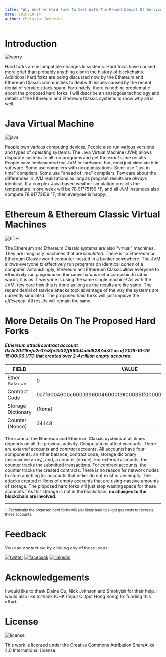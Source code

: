 ```yaml
---
title: "Why Another Hard Fork To Deal With The Recent Denial Of Service Attack Spam Shouldn't Be Controversial"
date: 2016-10-14
author: Christian Seberino
---
```


# Introduction

![worry](https://i.imgsafe.org/ed6e74c594.jpg)

Hard forks are incompatible changes to systems. Hard forks have caused more grief than probably anything else in the history of blockchains.  Additional hard forks are being discussed now by the Ethereum and Ethereum Classic communities to deal with issues caused by the recent denial of service attack spam. Fortunately, there is nothing problematic about the proposed hard forks.  I will describe an analogous technology and details of the Ethereum and Ethereum Classic systems to show why all is well.

# Java Virtual Machine

![java](https://i.imgsafe.org/ed6df2c02c.png)

People own various computing devices.  People also run various versions and types of operating systems.  The Java Virtual Machine (JVM) allows disparate systems to all run programs and get the *exact* same results.  People have implemented the JVM in hardware, but, most just simulate it in software.  Some use compilers with no optimizations.  Some use "just in time" compilers.  Some use "ahead of time" compilers. Few care about the differences in JVM realizations as long as program results are *always* identical.  If a complex Java based weather simulation predicts the temperature in one week will be 78.91775159 °F, and all JVM instances also compute 78.91775159 °F, then everyone is happy.

# Ethereum & Ethereum Classic Virtual Machines

![ETH](http://i.imgsafe.org/0dbe7e221c.jpg)

The Ethereum and Ethereum Classic systems are also "virtual" machines.  They are imaginary machines that are *simulated*.  There is no Ethereum or Ethereum Classic world computer  located in a bunker somewhere.  The JVM allows everyone to effectively run programs on identical *clones* of a computer.  Astonishingly, Ethereum and Ethereum Classic allow everyone to effectively run programs on the same *instance* of a computer.  In other words, it is as if everyone is using the same single machine! As with the JVM, few care how this is done as long as the results are the same.  The recent denial of service attacks took advantage of the way the systems are currently simulated. The proposed hard forks will just improve the *efficiency*. All results will remain the same.

# More Details On The Proposed Hard Forks

#### ***Ethereum attack contract account 0x7c20218efc2e07c8fe2532ff860d4a5d8287cb31 as of 2016-10-26 15:00:00 UTC that created over 2.4 million empty accounts:***

| FIELD | VALUE |
| ------------- |-------------|
| Ether Balance | 0 |
| Contract Code | 0x7f6004600c60003960046000f3600035ff00000000000000000000000... |
| Storage Dictionary | (None) |
| Counter (Nonce) | 34148 |

The state of the Ethereum and Ethereum Classic systems at all times depends on all the previous activity.  Computations affect *accounts*.  There are *external* accounts and *contract* accounts. All accounts have four components: an ether balance, contract code, storage dictonary (associative array), and, a counter (nonce).  For external accounts, the counter tracks the submitted transactions.  For contract accounts, the counter tracks the created contracts. There is no reason for network nodes to store anything for accounts that either do not exist or are empty.  The attacks created millions of empty accounts that are using massive amounts of storage.  The proposed hard forks will just stop wasting space for these accounts.¹ As this storage is not in the blockchain, **no changes to the blockchain are involved**.

--------------------

<sub>1. Technically the proposed hard forks will also likely lead to slight gas costs to recreate these accounts.</sub>

# Feedback

You can contact me by clicking any of these icons:

[![twitter](http://i.imgsafe.org/fcbc8685c1.png)](https://twitter.com/chris_seberino) [![facebook](http://i.imgsafe.org/fcbc627df9.png)](https://www.facebook.com/cseberino) [![linkedin](http://i.imgsafe.org/fcbcf09c9e.png)](https://www.linkedin.com/in/christian-seberino-776897110)


# Acknowledgements

I would like to thank Elaine Ou, Nick Johnson and  Smokyish for their help.  I would also like to thank IOHK (Input Output Hong Kong) for funding this effort.

# License

![license](https://i.creativecommons.org/l/by-sa/4.0/88x31.png)

This work is licensed under the Creative Commons Attribution ShareAlike 4.0 International License.
